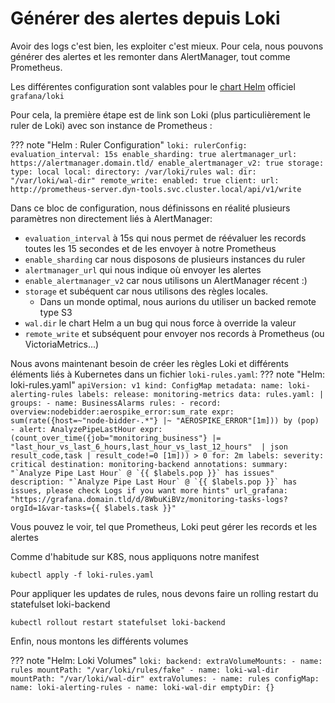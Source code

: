 # Générer des alertes depuis Loki

Avoir des logs c'est bien, les exploiter c'est mieux. Pour cela, nous pouvons générer des alertes et les remonter dans AlertManager, tout comme Prometheus.

Les différentes configuration sont valables pour le [chart Helm](https://github.com/grafana/loki/tree/main/production/helm/loki) officiel `grafana/loki`

Pour cela, la première étape est de link son Loki (plus particulièrement le ruler de Loki) avec son instance de Prometheus :

??? note "Helm : Ruler Configuration"
    ```
    loki:
      rulerConfig:
        evaluation_interval: 15s
        enable_sharding: true
        alertmanager_url: https://alertmanager.domain.tld/
        enable_alertmanager_v2: true
        storage:
          type: local
          local:
            directory: /var/loki/rules
        wal:
          dir: "/var/loki/wal-dir"
        remote_write:
          enabled: true
          client:
            url: http://prometheus-server.dyn-tools.svc.cluster.local/api/v1/write
    ```

Dans ce bloc de configuration, nous définissons en réalité plusieurs paramètres non directement liés à AlertManager:

  * `evaluation_interval` à 15s qui nous permet de réévaluer les records toutes les 15 secondes et de les envoyer à notre Prometheus
  * `enable_sharding` car nous disposons de plusieurs instances du ruler
  * `alertmanager_url` qui nous indique où envoyer les alertes
  * `enable_alertmanager_v2` car nous utilisons un AlertManager récent :)
  * `storage` et subéquent car nous utilisons des règles locales.
    * Dans un monde optimal, nous aurions du utiliser un backed remote type S3
  * `wal.dir` le chart Helm a un bug qui nous force à override la valeur
  * `remote_write` et subséquent pour envoyer nos records à Prometheus (ou VictoriaMetrics...)

Nous avons maintenant besoin de créer les règles Loki et différents éléments liés à Kubernetes dans un fichier `loki-rules.yaml`:
??? note "Helm: loki-rules.yaml"
    ```
    apiVersion: v1
    kind: ConfigMap
    metadata:
      name: loki-alerting-rules
      labels:
        release: monitoring-metrics
    data:
      rules.yaml: |
        groups:
          - name: BusinessAlarms
            rules:
              - record: overview:nodebidder:aerospike_error:sum_rate
                expr: sum(rate({host=~"node-bidder-.*"} |~ "AEROSPIKE_ERROR"[1m])) by (pop)
              - alert: AnalyzePipeLastHour
                expr: (count_over_time({job="monitoring_business"} |= "last_hour_vs_last_6_hours,last_hour_vs_last_12_hours"  | json result_code,task | result_code!=0 [1m])) > 0
                for: 2m
                labels:
                  severity: critical
                  destination: monitoring-backend
                annotations:
                  summary: "`Analyze Pipe Last Hour` @ `{{ $labels.pop }}` has issues"
                  description: "`Analyze Pipe Last Hour` @ `{{ $labels.pop }}` has issues, please check Logs if you want more hints"
                  url_grafana: "https://grafana.domain.tld/d/8WbuKiBVz/monitoring-tasks-logs?orgId=1&var-tasks={{ $labels.task }}"
    ```

Vous pouvez le voir, tel que Prometheus, Loki peut gérer les records et les alertes

Comme d'habitude sur K8S, nous appliquons notre manifest
```
kubectl apply -f loki-rules.yaml
```

Pour appliquer les updates de rules, nous devons faire un rolling restart du statefulset loki-backend

```
kubectl rollout restart statefulset loki-backend
```

Enfin, nous montons les différents volumes

??? note "Helm: Loki Volumes"
    ```
    loki:
      backend:
        extraVolumeMounts:
        - name: rules
          mountPath: "/var/loki/rules/fake"
        - name: loki-wal-dir
          mountPath: "/var/loki/wal-dir"
        extraVolumes:
        - name: rules
          configMap:
            name: loki-alerting-rules
        - name: loki-wal-dir
          emptyDir: {}
    ```

